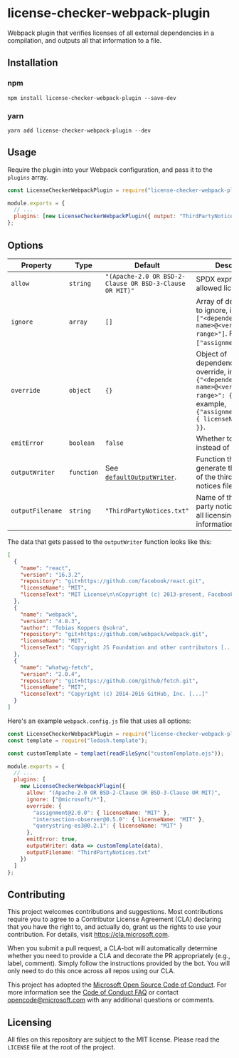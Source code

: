 # license-checker-webpack-plugin

Webpack plugin that verifies licenses of all external dependencies in a compilation, and outputs all that information to a file.

## Installation

### npm

```
npm install license-checker-webpack-plugin --save-dev
```

### yarn

```
yarn add license-checker-webpack-plugin --dev
```

## Usage

Require the plugin into your Webpack configuration, and pass it to the `plugins` array.

```js
const LicenseCheckerWebpackPlugin = require("license-checker-webpack-plugin");

module.exports = {
  // ...
  plugins: [new LicenseCheckerWebpackPlugin({ output: "ThirdPartyNotices.txt" })]
};
```

## Options

| Property         | Type       | Default                                                    | Description                                                                                                                                                       |
| ---------------- | ---------- | ---------------------------------------------------------- | ----------------------------------------------------------------------------------------------------------------------------------------------------------------- |
| `allow`          | `string`   | `"(Apache-2.0 OR BSD-2-Clause OR BSD-3-Clause OR MIT)"`    | SPDX expression with allowed licenses.                                                                                                                            |
| `ignore`         | `array`    | `[]`                                                       | Array of dependencies to ignore, in the format `["<dependency name>@<version range>"]`. For example, `["assignment@^2.0.0"]`.                                     |
| `override`       | `object`   | `{}`                                                       | Object of dependencies to override, in the format `{"<dependency name>@<version range>": { ... }}`. For example, `{"assignment@^2.0.0": { licenseName: "MIT" }}`. |
| `emitError`      | `boolean`  | `false`                                                    | Whether to emit errors instead of warnings.                                                                                                                       |
| `outputWriter`   | `function` | See [`defaultOutputWriter`](./src/defaultOutputWriter.js). | Function that will generate the contents of the third-party notices file.                                                                                         |
| `outputFilename` | `string`   | `"ThirdPartyNotices.txt"`                                  | Name of the third-party notices file with all licensing information.                                                                                              |

The data that gets passed to the `outputWriter` function looks like this:

```json
[
  {
    "name": "react",
    "version": "16.3.2",
    "repository": "git+https://github.com/facebook/react.git",
    "licenseName": "MIT",
    "licenseText": "MIT License\n\nCopyright (c) 2013-present, Facebook, Inc. [...]"
  },
  {
    "name": "webpack",
    "version": "4.8.3",
    "author": "Tobias Koppers @sokra",
    "repository": "git+https://github.com/webpack/webpack.git",
    "licenseName": "MIT",
    "licenseText": "Copyright JS Foundation and other contributors [...]"
  },
  {
    "name": "whatwg-fetch",
    "version": "2.0.4",
    "repository": "git+https://github.com/github/fetch.git",
    "licenseName": "MIT",
    "licenseText": "Copyright (c) 2014-2016 GitHub, Inc. [...]"
  }
]
```

Here's an example `webpack.config.js` file that uses all options:

```js
const LicenseCheckerWebpackPlugin = require("license-checker-webpack-plugin");
const template = require("lodash.template");

const customTemplate = templaet(readFileSync("customTemplate.ejs"));

module.exports = {
  // ...
  plugins: [
    new LicenseCheckerWebpackPlugin({
      allow: "(Apache-2.0 OR BSD-2-Clause OR BSD-3-Clause OR MIT)",
      ignore: ["@microsoft/*"],
      override: {
        "assignment@2.0.0": { licenseName: "MIT" },
        "intersection-observer@0.5.0": { licenseName: "MIT" },
        "querystring-es3@0.2.1": { licenseName: "MIT" }
      },
      emitError: true,
      outputWriter: data => customTemplate(data),
      outputFilename: "ThirdPartyNotices.txt"
    })
  ]
};
```

## Contributing

This project welcomes contributions and suggestions. Most contributions require you to agree to a Contributor License Agreement (CLA) declaring that you have the right to, and actually do, grant us the rights to use your contribution. For details, visit <https://cla.microsoft.com>.

When you submit a pull request, a CLA-bot will automatically determine whether you need to provide a CLA and decorate the PR appropriately (e.g., label, comment). Simply follow the instructions provided by the bot. You will only need to do this once across all repos using our CLA.

This project has adopted the [Microsoft Open Source Code of Conduct](https://opensource.microsoft.com/codeofconduct/). For more information see the [Code of Conduct FAQ](https://opensource.microsoft.com/codeofconduct/faq/) or contact [opencode@microsoft.com](mailto:opencode@microsoft.com) with any additional questions or comments.

## Licensing

All files on this repository are subject to the MIT license. Please read the `LICENSE` file at the root of the project.
